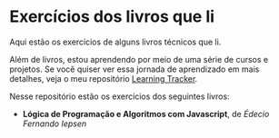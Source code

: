 # Exercícios dos livros que li

Aqui estão os exercícios de alguns livros técnicos que li.

Além de livros, estou aprendendo por meio de uma série de cursos e projetos. Se você quiser ver essa jornada de aprendizado em mais detalhes, veja o meu repositório [Learning Tracker](https://github.com/pinhob/learning-tracker).

Nesse repositório estão os exercícios dos seguintes livros:

- **Lógica de Programação e Algoritmos com Javascript**, de _Édecio Fernando Iepsen_